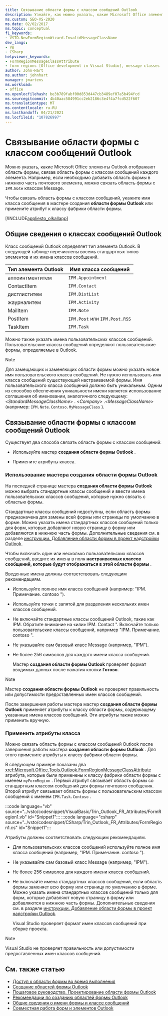 ```yaml
---
title: Связывание области формы с классом сообщений Outlook
description: Узнайте, как можно указать, какие Microsoft Office элементы Outlook отображают область формы, связав область формы с классом сообщений каждого элемента.
ms.custom: SEO-VS-2020
ms.date: 02/02/2017
ms.topic: conceptual
f1_keywords:
- VSTO.NewFormRegionWizard.InvalidMessageClassName
dev_langs:
- VB
- CSharp
helpviewer_keywords:
- FormRegionMessageClassAttribute
- form regions [Office development in Visual Studio], message classes
author: John-Hart
ms.author: johnhart
manager: jmartens
ms.workload:
- office
ms.openlocfilehash: be3b789fabf00d853d447cb3489ef07a5b494fcd
ms.sourcegitcommit: 4b40aac584991cc2eb2186c3e4f4a7fcd522f607
ms.translationtype: MT
ms.contentlocale: ru-RU
ms.lasthandoff: 04/21/2021
ms.locfileid: "107826997"
---
```

# <a name="associate-a-form-region-with-an-outlook-message-class"></a>Связывание области формы с классом сообщений Outlook
  Можно указать, какие Microsoft Office элементы Outlook отображают область формы, связав область формы с классом сообщений каждого элемента. Например, если необходимо добавить область формы в нижнюю часть почтового элемента, можно связать область формы с `IPM.Note` классом Message.

 Чтобы связать область формы с классом сообщений, укажите имя класса сообщения в мастере создания **области формы Outlook** или примените атрибут к классу фабрики области формы.

 [!INCLUDE[appliesto_olkallapp](../vsto/includes/appliesto-olkallapp-md.md)]

## <a name="understand-outlook-message-classes"></a>Общие сведения о классах сообщений Outlook
 Класс сообщений Outlook определяет тип элемента Outlook. В следующей таблице перечислены восемь стандартных типов элементов и их имена классов сообщений.

|Тип элемента Outlook|Имя класса сообщений|
|-----------------------|------------------------|
|аппоинтментитем|`IPM.Appointment`|
|ContactItem|`IPM.Contact`|
|дистлиститем|`IPM.DistList`|
|жаурналитем|`IPM.Activity`|
|MailItem|`IPM.Note`|
|PostItem|`IPM.Post` или `IPM.Post.RSS`|
|TaskItem|`IPM.Task`|

 Можно также указать имена пользовательских классов сообщений. Пользовательские классы сообщений определяют пользовательские формы, определяемые в Outlook.

> [!NOTE]
> Для замещающих и заменяющих области формы можно указать новое имя пользовательского класса сообщений. Не нужно использовать имя класса сообщений существующей настраиваемой формы. Имя пользовательского класса сообщений должно быть уникальным. Одним из способов обеспечения уникальности имени является использование соглашения об именовании, аналогичного следующему: \<*StandardMessageClassName*> . \<*Company*> .\<*MessageClassName*> (например: `IPM.Note.Contoso.MyMessageClass` ).

## <a name="associate-a-form-region-with-an-outlook-message-class"></a>Связывание области формы с классом сообщений Outlook
 Существует два способа связать область формы с классом сообщений:

- Используйте мастер **создания области формы Outlook** .

- Примените атрибуты класса.

### <a name="use-the-new-outlook-form-region-wizard"></a>Использование мастера создания области формы Outlook
 На последней странице мастера **создания области формы Outlook** можно выбрать стандартные классы сообщений и ввести имена пользовательских классов сообщений, которые нужно связать с областью формы.

 Стандартные классы сообщений недоступны, если область формы предназначена для замены всей формы или страницы по умолчанию в форме. Можно указать имена стандартных классов сообщений только для форм, которые добавляют новую страницу в форму или добавляются в нижнюю часть формы. Дополнительные сведения см. в разделе [инструкции. Добавление области формы в проект надстройки Outlook](../vsto/how-to-add-a-form-region-to-an-outlook-add-in-project.md).

 Чтобы включить один или несколько пользовательских классов сообщений, введите их имена в поля **настраиваемых классов сообщений, которые будут отображаться в этой области формы** .

 Введенные имена должны соответствовать следующим рекомендациям.

- Используйте полное имя класса сообщений (например: "IPM. Примечание. contoso ").

- Используйте точки с запятой для разделения нескольких имен классов сообщений.

- Не включайте стандартные классы сообщений Outlook, такие как IPM. Обратите внимание на «или» IPM. Contact ". Включайте только пользовательские классы сообщений, например "IPM. Примечание. contoso ".

- Не указывайте сам базовый класс Message (например, "IPM").

- Не более 256 символов для каждого имени класса сообщений.

  Мастер **создания области формы Outlook** проверяет формат вводимых данных после нажатия кнопки **Готово**.

> [!NOTE]
> Мастер **создания области формы Outlook** не проверяет правильность или допустимости предоставленных имен классов сообщений.

 После завершения работы мастера мастер **создания области формы Outlook** применяет атрибуты к классу области формы, содержащему указанные имена классов сообщений. Эти атрибуты также можно применить вручную.

### <a name="apply-class-attributes"></a>Применить атрибуты класса
 Можно связать область формы с классом сообщений Outlook после завершения работы мастера **создания области формы Outlook** . Для этого примените атрибуты к классу фабрики области формы.

 В следующем примере показаны два <xref:Microsoft.Office.Tools.Outlook.FormRegionMessageClassAttribute> атрибута, которые были применены к классу фабрики области формы с именем `myFormRegion` . Первый атрибут связывает область формы со стандартным классом сообщений для формы почтового сообщения. Второй атрибут связывает область формы с пользовательским классом сообщений с именем `IPM.Task.Contoso` .

 :::code language="vb" source="../vsto/codesnippet/VisualBasic/Trin_Outlook_FR_Attributes/FormRegion1.vb" id="Snippet1":::
 :::code language="csharp" source="../vsto/codesnippet/CSharp/Trin_Outlook_FR_Attributes/FormRegion1.cs" id="Snippet1":::

 Атрибуты должны соответствовать следующим рекомендациям.

- Для пользовательских классов сообщений используйте полное имя класса сообщений (например, "IPM. Примечание. contoso ").

- Не указывайте сам базовый класс Message (например, "IPM").

- Не более 256 символов для каждого имени класса сообщений.

- Не включайте имена стандартных классов сообщений, если область формы заменяет всю форму или страницу по умолчанию в форме. Можно указать имена стандартных классов сообщений только для форм, которые добавляют новую страницу в форму или добавляются в нижнюю часть формы. Дополнительные сведения см. в разделе [инструкции. Добавление области формы в проект надстройки Outlook](../vsto/how-to-add-a-form-region-to-an-outlook-add-in-project.md).

  Visual Studio проверяет формат имен классов сообщений при сборке проекта.

> [!NOTE]
> Visual Studio не проверяет правильность или допустимости предоставленных имен классов сообщений.

## <a name="see-also"></a>См. также статью
- [Доступ к области формы во время выполнения](../vsto/accessing-a-form-region-at-run-time.md)
- [Создание областей формы Outlook](../vsto/creating-outlook-form-regions.md)
- [Пошаговое руководство. Проектирование области формы Outlook](../vsto/walkthrough-designing-an-outlook-form-region.md)
- [Рекомендации по созданию областей формы Outlook](../vsto/guidelines-for-creating-outlook-form-regions.md)
- [Общие сведения о имени формы и классе сообщений](/office/vba/outlook/Concepts/Forms/form-name-and-message-class-overview)
- [Совместная работа форм и элементов Outlook](/office/vba/outlook/Concepts/Forms/how-outlook-forms-and-items-work-together)
